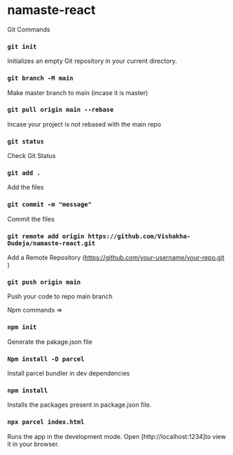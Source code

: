 # namaste-react

Git Commands
### `git init`
Initializes an empty Git repository in your current directory.

### `git branch -M main`
Make master branch to main (incase it is master)

### `git pull origin main --rebase`
Incase your project is not rebased with the main repo

### `git status`
Check Git Status

### `git add .`
Add the files

### `git commit -m "message"`
Commit the files

### `git remote add origin https://github.com/Vishakha-Dudeja/namaste-react.git`
Add a Remote Repository (https://github.com/your-username/your-repo.git )

### `git push origin main`
Push your code to repo main branch

Npm commands => 

### `npm init`
Generate the pakage.json file

### `Npm install -D parcel `
Install parcel bundler in dev dependencies

### `npm install`
Installs the packages present in package.json file.

### `npx parcel index.html`
Runs the app in the development mode.
Open [http://localhost:1234]to view it in your browser.